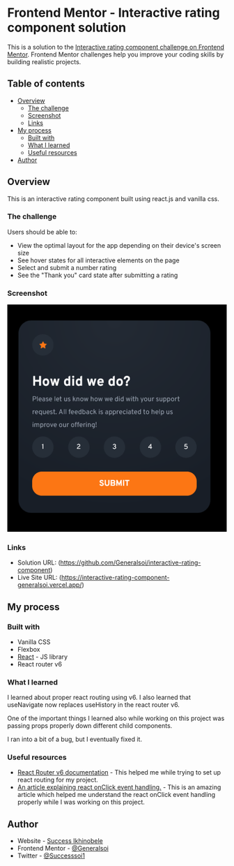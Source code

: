 # Frontend Mentor - Interactive rating component solution

This is a solution to the [Interactive rating component challenge on Frontend Mentor](https://www.frontendmentor.io/challenges/interactive-rating-component-koxpeBUmI). Frontend Mentor challenges help you improve your coding skills by building realistic projects.

## Table of contents

- [Overview](#overview)
  - [The challenge](#the-challenge)
  - [Screenshot](#screenshot)
  - [Links](#links)
- [My process](#my-process)
  - [Built with](#built-with)
  - [What I learned](#what-i-learned)
  - [Useful resources](#useful-resources)
- [Author](#author)

## Overview

This is an interactive rating component built using react.js and vanilla css.

### The challenge

Users should be able to:

- View the optimal layout for the app depending on their device's screen size
- See hover states for all interactive elements on the page
- Select and submit a number rating
- See the "Thank you" card state after submitting a rating

### Screenshot

![](./screenshot.png)

### Links

- Solution URL: (https://github.com/Generalsoi/interactive-rating-component)
- Live Site URL: (https://interactive-rating-component-generalsoi.vercel.app/)

## My process

### Built with

- Vanilla CSS
- Flexbox
- [React](https://reactjs.org/) - JS library
- React router v6

### What I learned

I learned about proper react routing using v6. I also learned that useNavigate now replaces useHistory in the react router v6.

One of the important things I learned also while working on this project was passing props properly down different child components.

I ran into a bit of a bug, but I eventually fixed it.

### Useful resources

- [React Router v6 documentation](https://reactrouter.com/docs/en/v6/getting-started/overview) - This helped me while trying to set up react routing for my project.
- [An article explaining react onClick event handling.](https://upmostly.com/tutorials/react-onclick-event-handling-with-examples) - This is an amazing article which helped me understand the react onClick event handling properly while I was working on this project.

## Author

- Website - [Success Ikhinobele](https://www.github.com/Generalsoi)
- Frontend Mentor - [@Generalsoi](https://www.frontendmentor.io/profile/Generalsoi)
- Twitter - [@Successsoi1](https://www.twitter.com/Successsoi1)
